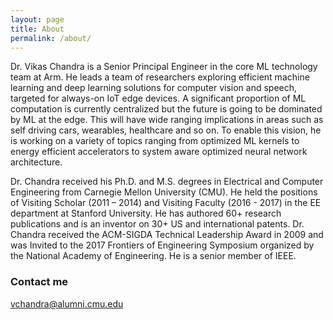 ```yaml
---
layout: page
title: About
permalink: /about/
---
```


Dr. Vikas Chandra is a Senior Principal Engineer in the core ML technology team at Arm. He leads a team
of researchers exploring efficient machine learning and deep learning solutions for computer vision and 
speech, targeted for always-on IoT edge devices. A significant proportion of ML computation is currently 
centralized but the future is going to be dominated by ML at the edge. This will have wide ranging 
implications in areas such as self driving cars, wearables, healthcare and so on. To enable this vision, 
he is working on a variety of topics ranging from optimized ML kernels to energy efficient accelerators 
to system aware optimized neural network architecture. 

Dr. Chandra received his Ph.D. and M.S. degrees in Electrical and Computer Engineering from Carnegie 
Mellon University (CMU). He held the positions of Visiting Scholar (2011 – 2014) and Visiting 
Faculty (2016 - 2017) in the EE department at Stanford University.  He has authored 60+ research 
publications and is an inventor on 30+ US and international patents. Dr. Chandra received the 
ACM-SIGDA Technical Leadership Award in 2009 and was Invited to the 2017 Frontiers of 
Engineering Symposium organized by the National Academy of Engineering. He is a senior member
of IEEE.

### Contact me
[vchandra@alumni.cmu.edu](mailto:vchandra@alumni.cmu.edu)
